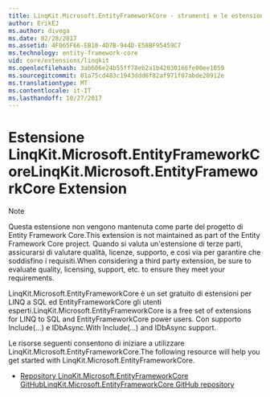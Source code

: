 ```yaml
---
title: LinqKit.Microsoft.EntityFrameworkCore - strumenti e le estensioni - EF Core
author: ErikEJ
ms.author: divega
ms.date: 02/28/2017
ms.assetid: 4F065F66-EB10-4D7B-944D-E58BF95459C7
ms.technology: entity-framework-core
uid: core/extensions/linqkit
ms.openlocfilehash: 3ab606e24b55ff78eb2a1b42030166fe00ee1059
ms.sourcegitcommit: 01a75cd483c1943ddd6f82af971f07abde20912e
ms.translationtype: MT
ms.contentlocale: it-IT
ms.lasthandoff: 10/27/2017
---
```

# <a name="linqkitmicrosoftentityframeworkcore-extension"></a><span data-ttu-id="de843-102">Estensione LinqKit.Microsoft.EntityFrameworkCore</span><span class="sxs-lookup"><span data-stu-id="de843-102">LinqKit.Microsoft.EntityFrameworkCore Extension</span></span>

> [!NOTE]  
> <span data-ttu-id="de843-103">Questa estensione non vengono mantenuta come parte del progetto di Entity Framework Core.</span><span class="sxs-lookup"><span data-stu-id="de843-103">This extension is not maintained as part of the Entity Framework Core project.</span></span> <span data-ttu-id="de843-104">Quando si valuta un'estensione di terze parti, assicurarsi di valutare qualità, licenze, supporto, e così via per garantire che soddisfino i requisiti.</span><span class="sxs-lookup"><span data-stu-id="de843-104">When considering a third party extension, be sure to evaluate quality, licensing, support, etc. to ensure they meet your requirements.</span></span>

<span data-ttu-id="de843-105">LinqKit.Microsoft.EntityFrameworkCore è un set gratuito di estensioni per LINQ a SQL ed EntityFrameworkCore gli utenti esperti.</span><span class="sxs-lookup"><span data-stu-id="de843-105">LinqKit.Microsoft.EntityFrameworkCore is a free set of extensions for LINQ to SQL and EntityFrameworkCore power users.</span></span> <span data-ttu-id="de843-106">Con supporto Include(...) e IDbAsync.</span><span class="sxs-lookup"><span data-stu-id="de843-106">With Include(...) and IDbAsync support.</span></span>

<span data-ttu-id="de843-107">Le risorse seguenti consentono di iniziare a utilizzare LinqKit.Microsoft.EntityFrameworkCore.</span><span class="sxs-lookup"><span data-stu-id="de843-107">The following resource will help you get started with LinqKit.Microsoft.EntityFrameworkCore.</span></span>
* [<span data-ttu-id="de843-108">Repository LinqKit.Microsoft.EntityFrameworkCore GitHub</span><span class="sxs-lookup"><span data-stu-id="de843-108">LinqKit.Microsoft.EntityFrameworkCore GitHub repository</span></span>](https://github.com/scottksmith95/LINQKit/)
